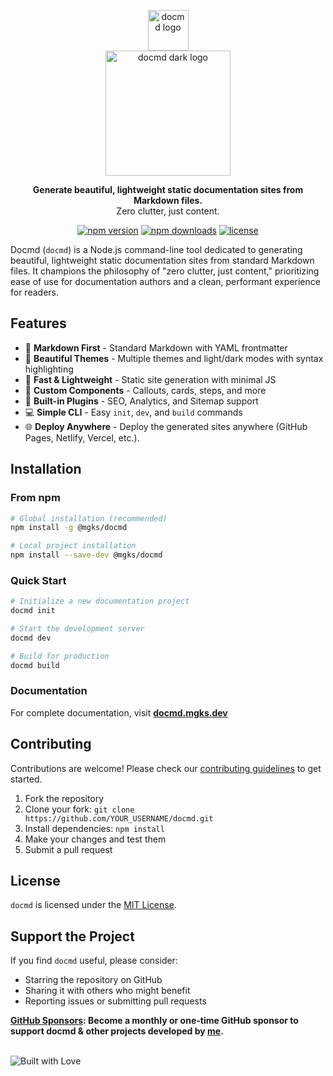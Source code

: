 <p align="center">
  <img src="https://github.com/mgks/docmd/blob/main/src/assets/images/docmd-logo.png" alt="docmd logo" width="65" />
  <br />
  <img src="https://github.com/mgks/docmd/blob/main/src/assets/images/logo-light.png" alt="docmd dark logo" width="200" />
</p>

<p align="center">
  <b>Generate beautiful, lightweight static documentation sites from Markdown files.</b><br>
  Zero clutter, just content.
</p>

<p align="center">
  <a href="https://www.npmjs.com/package/@mgks/docmd"><img src="https://img.shields.io/npm/v/@mgks/docmd.svg" alt="npm version"></a>
  <a href="https://www.npmjs.com/package/@mgks/docmd"><img src="https://img.shields.io/npm/dm/@mgks/docmd.svg" alt="npm downloads"></a>
  <a href="https://github.com/mgks/docmd/blob/main/LICENSE"><img src="https://img.shields.io/github/license/mgks/docmd.svg" alt="license"></a>
</p>

Docmd (`docmd`) is a Node.js command-line tool dedicated to generating beautiful, lightweight static documentation sites from standard Markdown files. It champions the philosophy of "zero clutter, just content," prioritizing ease of use for documentation authors and a clean, performant experience for readers.

## Features

- 📝 **Markdown First** - Standard Markdown with YAML frontmatter
- 🎨 **Beautiful Themes** - Multiple themes and light/dark modes with syntax highlighting
- 🚀 **Fast & Lightweight** - Static site generation with minimal JS
- 🧩 **Custom Components** - Callouts, cards, steps, and more
- 🔌 **Built-in Plugins** - SEO, Analytics, and Sitemap support
- 💻 **Simple CLI** - Easy `init`, `dev`, and `build` commands
- 🌐 **Deploy Anywhere** - Deploy the generated sites anywhere (GitHub Pages, Netlify, Vercel, etc.).

## Installation

### From npm

```bash
# Global installation (recommended)
npm install -g @mgks/docmd

# Local project installation
npm install --save-dev @mgks/docmd
```

### Quick Start

```bash
# Initialize a new documentation project
docmd init

# Start the development server
docmd dev

# Build for production
docmd build
```

### Documentation

For complete documentation, visit **[docmd.mgks.dev](https://docmd.mgks.dev)**

## Contributing

Contributions are welcome! Please check our [contributing guidelines](https://docmd.mgks.dev/contributing/) to get started.

1. Fork the repository
2. Clone your fork: `git clone https://github.com/YOUR_USERNAME/docmd.git`
3. Install dependencies: `npm install`
4. Make your changes and test them
5. Submit a pull request

## License

`docmd` is licensed under the [MIT License](LICENSE).

## Support the Project

If you find `docmd` useful, please consider:

- Starring the repository on GitHub
- Sharing it with others who might benefit
- Reporting issues or submitting pull requests

**[GitHub Sponsors](https://github.com/sponsors/mgks): Become a monthly or one-time GitHub sponsor to support docmd & other projects developed by [me](https://mgks.dev).**

<br /><img src="https://forthebadge.com/images/badges/built-with-love.svg" alt="Built with Love">
